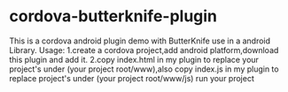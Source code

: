 # cordova-butterknife-plugin
This is a cordova android plugin demo with ButterKnife use in a android Library.
Usage:
1.create a cordova project,add android platform,download this plugin and add it.
2.copy index.html in my plugin to replace your project's under (your project root/www),also copy index.js in my plugin to replace project's under (your project root/www/js)
run your project 
